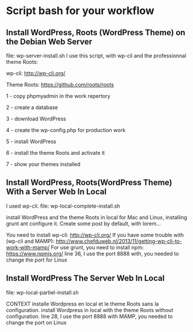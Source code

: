 Script bash for your workflow
============================

Install WordPress, Roots (WordPress Theme) on the Debian Web Server
------------------------------------------------------------------

file: wp-server-install.sh
I use this script, with wp-cli and the professionnal theme Roots:

wp-cli: http://wp-cli.org/

Theme Roots: https://github.com/roots/roots

1 - copy phpmyadmin in the work repertory

2 - create a database

3 - download WordPress

4 - create the wp-config.php for production work

5 - install WordPress

6 - install the theme Roots and activate it

7 - show your themes installed


Install WordPress, Roots(WordPress Theme) With a Server Web In Local
---------------------------------------------------------------------

I used wp-cli.
file: wp-local-complete-install.sh

install WordPress and the theme Roots in local for Mac and Linux, installing grunt ant configure it.
Create some post by default, with lorem...

You need to install wp-cli: http://wp-cli.org/
If you have some trouble with (wp-cli and MAMP): http://www.chefduweb.nl/2013/11/getting-wp-cli-to-work-with-mamp/
For use grunt, you need to install npm: https://www.npmjs.org/
line 36, I use the port 8888 with, you needed to change the port for Linux

Install WordPress The Server Web In Local
--------------------------------------

file: wp-local-partiel-install.sh

   CONTEXT
   installe Wordpress en local et le theme Roots sans la configuration.
   install Wordpress in local with the theme Roots without configuration.
   line 28, I use the port 8888 with MAMP, you needed to change the port on Linux
